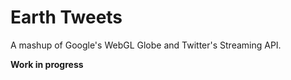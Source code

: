 # Earth Tweets

A mashup of Google's WebGL Globe and Twitter's Streaming API.

**Work in progress**
